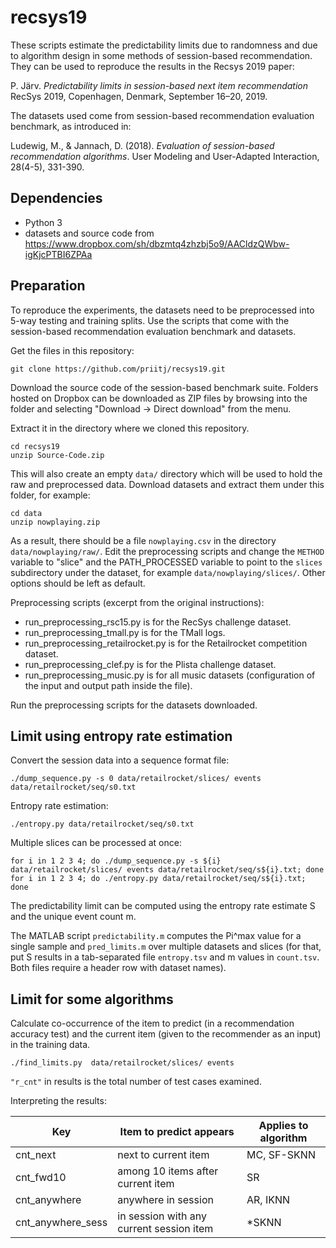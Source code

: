 # recsys19

These scripts estimate the predictability limits due to randomness and
due to algorithm design in some methods of session-based recommendation.
They can be used to reproduce the results in the Recsys 2019 paper:

P. Järv. *Predictability limits in session-based next item recommendation* RecSys 2019, Copenhagen, Denmark, September 16–20, 2019.

The datasets used come from session-based recommendation evaluation
benchmark, as introduced in:

Ludewig, M., & Jannach, D. (2018). *Evaluation of session-based recommendation algorithms*. User Modeling and User-Adapted Interaction, 28(4-5), 331-390.

## Dependencies

- Python 3
- datasets and source code from  https://www.dropbox.com/sh/dbzmtq4zhzbj5o9/AACldzQWbw-igKjcPTBI6ZPAa

## Preparation

To reproduce the experiments, the datasets need to be preprocessed into 5-way testing and training splits. Use the scripts that come with the session-based recommendation evaluation benchmark and datasets.

Get the files in this repository:

```
git clone https://github.com/priitj/recsys19.git
```

Download the source code of the session-based benchmark suite. Folders hosted on Dropbox can be downloaded as ZIP files by browsing into the folder and selecting "Download -> Direct download" from the menu.

Extract it in the directory where we cloned this repository.

```
cd recsys19
unzip Source-Code.zip
```

This will also create an empty `data/` directory which will be used to hold the raw and preprocessed data. Download datasets and extract them under this folder, for example:

```
cd data
unzip nowplaying.zip
```

As a result, there should be a file `nowplaying.csv` in the directory `data/nowplaying/raw/`. Edit the preprocessing scripts and change the `METHOD` variable to "slice" and the PATH_PROCESSED variable to point to the `slices` subdirectory under the dataset, for example `data/nowplaying/slices/`. Other options should be left as default.

Preprocessing scripts (excerpt from the original instructions):

* run_preprocessing_rsc15.py is for the RecSys challenge dataset.
* run_preprocessing_tmall.py is for the TMall logs.
* run_preprocessing_retailrocket.py is for the Retailrocket competition dataset.
* run_preprocessing_clef.py is for the Plista challenge dataset.
* run_preprocessing_music.py is for all music datasets (configuration of the input and output path inside the file).

Run the preprocessing scripts for the datasets downloaded.

## Limit using entropy rate estimation

Convert the session data into a sequence format file:

```
./dump_sequence.py -s 0 data/retailrocket/slices/ events data/retailrocket/seq/s0.txt
```

Entropy rate estimation:

```
./entropy.py data/retailrocket/seq/s0.txt
```

Multiple slices can be processed at once:

```
for i in 1 2 3 4; do ./dump_sequence.py -s ${i} data/retailrocket/slices/ events data/retailrocket/seq/s${i}.txt; done
for i in 1 2 3 4; do ./entropy.py data/retailrocket/seq/s${i}.txt; done
```

The predictability limit can be computed using the entropy rate estimate
S and the unique event count m.

The MATLAB script `predictability.m` computes the Pi^max value for a single
sample and `pred_limits.m` over multiple datasets and slices (for that, put S
results in a tab-separated file `entropy.tsv` and m values in `count.tsv`. Both
files require a header row with dataset names).

## Limit for some algorithms

Calculate co-occurrence of the item to predict (in a recommendation
accuracy test) and the current item (given to the recommender as an input)
in the training data.

```
./find_limits.py  data/retailrocket/slices/ events
```

`"r_cnt"` in results is the total number of test cases examined.

Interpreting the results:

| Key        | Item to predict appears | Applies to algorithm  |
| ------------- | ------------- | ----- |
| cnt_next      | next to current item | MC, SF-SKNN |
| cnt_fwd10     | among 10 items after current item | SR |
| cnt_anywhere  | anywhere in session | AR, IKNN |
| cnt_anywhere_sess | in session with any current session item | \*SKNN |


